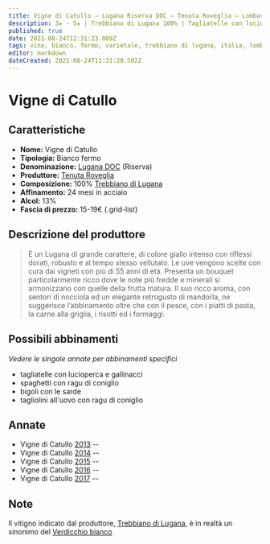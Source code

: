 ```yaml
---
title: Vigne di Catullo – Lugana Riserva DOC – Tenuta Roveglia – Lombardia (IT) – 15-19€
description: 3★ - 5★ | Trebbiano di Lugana 100% | Tagliatelle con lucioperca e gallinacci – Spaghetti con ragu di coniglio – Bigoli con le sarde – Tagliolini all'uovo con ragu di coniglio
published: true
date: 2021-08-24T12:31:23.089Z
tags: vino, bianco, fermo, varietale, trebbiano di lugana, italia, lombardia, tagliatelle con lucioperca e gallinacci, spaghetti con ragu di coniglio, bigoli con le sarde, tagliolini all'uovo con ragu di coniglio, 15-19€, 5 stelle
editor: markdown
dateCreated: 2021-08-24T11:31:20.502Z
---
```


# Vigne di Catullo

## Caratteristiche
- **Nome:** Vigne di Catullo
- **Tipologia:** Bianco fermo
- **Denominazione:** [Lugana DOC](/denominazioni/Italia/Lombardia/DOC/Lugana) (Riserva)
- **Produttore:** [Tenuta Roveglia](/produttori/Italia/Lombardia/Tenuta-Roveglia) 
- **Composizione:** 100% [Trebbiano di Lugana](/vitigni/Italia/bacca-bianca/trebbiano-di-lugana)
- **Affinamento:** 24 mesi in acciaio
- **Alcol:** 13%
- **Fascia di prezzo:** 15-19€
{.grid-list}

## Descrizione del produttore

> È un Lugana di grande carattere, di colore giallo  intenso con riflessi dorati, robusto e al tempo stesso vellutato. Le  uve vengono scelte con cura dai vigneti con più di 55 anni di età. Presenta un bouquet particolarmente ricco dove le note più fredde e minerali si armonizzano con quelle della frutta matura. Il suo ricco  aroma, con sentori di nocciola ed un elegante retrogusto di mandorla, ne suggerisce l’abbinamento oltre che con il pesce, con i piatti di pasta, la carne alla griglia, i risotti ed i formaggi. 

## Possibili abbinamenti
*Vedere le singole annate per abbinamenti specifici*

- tagliatelle con lucioperca e gallinacci 
- spaghetti con ragu di coniglio 
- bigoli con le sarde 
- tagliolini all'uovo con ragu di coniglio

## Annate
- Vigne di Catullo [2013](/vini/Italia/Lombardia/Tenuta-Roveglia/Vigne-di-Catullo/2013) -- <span class="star-5"></span>
- Vigne di Catullo [2014](/vini/Italia/Lombardia/Tenuta-Roveglia/Vigne-di-Catullo/2014) -- <span class="star-3"></span>
- Vigne di Catullo [2015](/vini/Italia/Lombardia/Tenuta-Roveglia/Vigne-di-Catullo/2015) -- <span class="star-5"></span>
- Vigne di Catullo [2016](/vini/Italia/Lombardia/Tenuta-Roveglia/Vigne-di-Catullo/2016) -- <span class="star-5"></span>
- Vigne di Catullo [2017](/vini/Italia/Lombardia/Tenuta-Roveglia/Vigne-di-Catullo/2017) -- <span class="star-5"></span>

## Note

Il vitigno indicato dal produttore, [Trebbiano di Lugana](/vitigni/Italia/bacca-bianca/trebbiano-di-lugana), è in realtà un sinonimo del [Verdicchio bianco](/vitigni/Italia/bacca-bianca/verdicchio-bianco)



